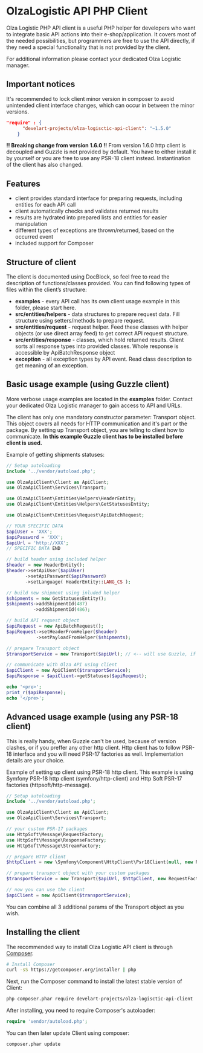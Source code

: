 OlzaLogistic API PHP Client
=============================

Olza Logistic PHP API client is a useful PHP helper for developers who want to integrate basic API actions into their e-shop/application.
 It covers most of the needed possibilities, but programmers are free to use the API directly, if they need a special functionality that is not provided by the client.

For additional information please contact your dedicated Olza Logistic manager.

## Important notices

It's recommended to lock client minor version in composer to avoid unintended client interface changes, which can occur in between the minor versions.

```json
"require" : {
      "develart-projects/olza-logisctic-api-client": "~1.5.0"
    }
```

**!! Breaking change from version 1.6.0 !!**
From version 1.6.0 http client is decoupled and Guzzle is not provided by default. You have to either install it by yourself or you are free to use any PSR-18 client instead.
Instantination of the client has also changed.

## Features

- client provides standard interface for preparing requests, including entities for each API call
- client automatically checks and validates returned results
- results are hydrated into prepared lists and entities for easier manipulation
- different types of exceptions are thrown/returned, based on the occurred event
- included support for Composer

## Structure of client

The client is documented using DocBlock, so feel free to read the description of functions/classes provided. You can find following types of files within the client’s structure:

* **examples** - every API call has its own client usage example in this folder, please start here.
* **src/entities/helpers** - data structures to prepare request data. Fill structure using setters/methods to prepare request.
* **src/entities/request** - request helper. Feed these classes with helper objects (or use direct array feed) to get correct API request structure.
* **src/entities/response** - classes, which hold returned results. Client sorts all response types into provided classes. Whole response is accessible by ApiBatchResponse object
* **exception** - all exception types by API event. Read class description to get meaning of an exception.

## Basic usage example (using Guzzle client)

More verbose usage examples are located in the **examples** folder.
Contact your dedicated Olza Logistic manager to gain access to API and URLs.

The client has only one mandatory constructor parameter: Transport object. This object covers all needs for HTTP communication and it's part or the package. By setting up Transport object, you are telling to client how to communicate.
**In this example Guzzle client has to be installed before client is used.**

Example of getting shipments statuses:

```php
// Setup autoloading
include '../vendor/autoload.php';

use OlzaApiClient\Client as ApiClient;
use OlzaApiClient\Services\Transport;

use OlzaApiClient\Entities\Helpers\HeaderEntity;
use OlzaApiClient\Entities\Helpers\GetStatusesEntity;

use OlzaApiClient\Entities\Request\ApiBatchRequest;

// YOUR SPECIFIC DATA
$apiUser = 'XXX';
$apiPassword = 'XXX';
$apiUrl = 'http://XXX';
// SPECIFIC DATA END

// build header using included helper
$header = new HeaderEntity();
$header->setApiUser($apiUser)
       ->setApiPassword($apiPassword)
       ->setLanguage( HeaderEntity::LANG_CS );

// build new shipment using inluded helper
$shipments = new GetStatusesEntity();
$shipments->addShipmentId(487)
          ->addShipmentId(486);

// build API request object
$apiRequest = new ApiBatchRequest();
$apiRequest->setHeaderFromHelper($header)
           ->setPayloadFromHelper($shipments);

// prepare Transport object
$transportService = new Transport($apiUrl); // <-- will use Guzzle, if installed

// communicate with Olza API using client
$apiClient = new ApiClient($transportService);
$apiResponse = $apiClient->getStatuses($apiRequest);

echo '<pre>';
print_r($apiResponse);
echo '</pre>';
```

## Advanced usage example (using any PSR-18 client)

This is really handy, when Guzzle can't be used, because of version clashes, or if you preffer any other http client. Http client has to follow PSR-18 interface and you will need PSR-17 factories as well. Implementation details are your choice.

Example of setting up client using PSR-18 http client.
This example is using Symfony PSR-18 http client (symfony/http-client) and Http Soft PSR-17 factories (httpsoft/http-message).

```php
// Setup autoloading
include '../vendor/autoload.php';

use OlzaApiClient\Client as ApiClient;
use OlzaApiClient\Services\Transport;

// your custom PSR-17 packages
use HttpSoft\Message\RequestFactory;
use HttpSoft\Message\ResponseFactory;
use HttpSoft\Message\StreamFactory;

// prepare HTTP client
$httpClient = new \Symfony\Component\HttpClient\Psr18Client(null, new ResponseFactory, new StreamFactory);

// prepare transport object with your custom packages
$transportService = new Transport($apiUrl, $httpClient, new RequestFactory, new StreamFactory);

// now you can use the client
$apiClient = new ApiClient($transportService);
```

You can combine all 3 additional params of the Transport object as you wish.

## Installing the client

The recommended way to install Olza Logistic API client is through
[Composer](http://getcomposer.org).

```bash
# Install Composer
curl -sS https://getcomposer.org/installer | php
```

Next, run the Composer command to install the latest stable version of Client:

```bash
php composer.phar require develart-projects/olza-logisctic-api-client
```

After installing, you need to require Composer's autoloader:

```php
require 'vendor/autoload.php';
```

You can then later update Client using composer:

 ```bash
composer.phar update
 ```
